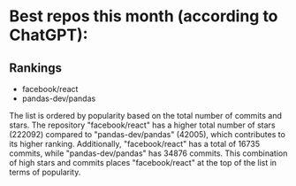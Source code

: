 # Best repos this month (according to ChatGPT):
## Rankings
- facebook/react
- pandas-dev/pandas

The list is ordered by popularity based on the total number of commits and stars. The repository "facebook/react" has a higher total number of stars (222092) compared to "pandas-dev/pandas" (42005), which contributes to its higher ranking. Additionally, "facebook/react" has a total of 16735 commits, while "pandas-dev/pandas" has 34876 commits. This combination of high stars and commits places "facebook/react" at the top of the list in terms of popularity.
